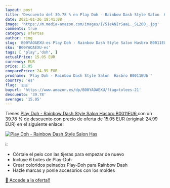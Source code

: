 ```yaml
---
layout: post
title: 'Descuento del 39.78 % en Play Doh - Rainbow Dash Style Salon  Has'
date: 2021-01-26 18:41:08
image: 'https://m.media-amazon.com/images/I/51eANIrSaaL._SL200_.jpg'
comments: true
category: ofertas
author: ring
slug: 'B00YAOAEXU-es Play Doh - Rainbow Dash Style Salon Hasbro B0011EU6'
sku: 'B00YAOAEXU-es'
tags: [ 'play','doh', ]
actualPrice: 15.05 EUR
currency: EUR
price: 15.05
comparePrice: 24.99 EUR
prodname: 'Play Doh - Rainbow Dash Style Salon  Hasbro B0011EU6 '
country: 'es'
flag: '🇪🇸'
buyurl: 'https://www.amazon.es/dp/B00YAOAEXU/?tag=tolees-21'
descuento: '39.78'
average: '15.05'
---
```


Tienes [Play Doh - Rainbow Dash Style Salon  Hasbro B0011EU6 ](https://www.amazon.es/dp/B00YAOAEXU/?tag=tolees-21) con un 39.78 % de descuento con precio de oferta de 15.05 EUR (original: 24.99 EUR) en el siguiente enlace!

[![Play Doh - Rainbow Dash Style Salon  Has](https://m.media-amazon.com/images/I/51eANIrSaaL._SL200_.jpg)](https://www.amazon.es/dp/B00YAOAEXU/?tag=tolees-21)

ℹ️:

- Córtale el pelo con las tijeras para empezar de nuevo
- Incluye 6 botes de Play-Doh
- Crear coloridos peinados Play-Doh para Rainbow Dash
- Hazle marcas y ponle accesorios con los moldes

[🛒 Accede a la oferta!!](https://www.amazon.es/dp/B00YAOAEXU/?tag=tolees-21)
